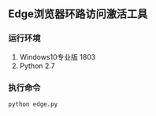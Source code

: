 ## Edge浏览器环路访问激活工具

### 运行环境
1. Windows10专业版 1803
2. Python 2.7

### 执行命令
```shell
python edge.py
```
